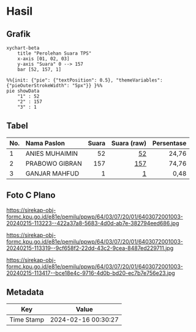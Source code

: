 # Hasil

## Grafik

```mermaid
xychart-beta
    title "Perolehan Suara TPS"
    x-axis [01, 02, 03]
    y-axis "Suara" 0 --> 157
    bar [52, 157, 1]
```

```mermaid
%%{init: {"pie": {"textPosition": 0.5}, "themeVariables": {"pieOuterStrokeWidth": "5px"}} }%%
pie showData
    "1" : 52
    "2" : 157
    "3" : 1
```

## Tabel

| No. | Nama Paslon    | Suara | Suara (raw) | Persentase |
|:--- |:-------------- | -----:| -----------:| ----------:|
| 1   | ANIES MUHAIMIN | 52    | [52][p-1]   | 24,76      |
| 2   | PRABOWO GIBRAN | 157   | [157][p-2]  | 74,76      |
| 3   | GANJAR MAHFUD  | 1     | [1][p-3]    | 0,48       |


[p-1]: https://github.com/gigit-pemilu/pemilu-2024-64-kalimantan-timur/blob/main/pilpres/hitung-suara/sub/64-kalimantan-timur/sub/03-berau/sub/07-pulau-derawan/sub/2001-pegat-batumbuk/sub/003-tps/sub/paslon-1.txt
[p-2]: https://github.com/gigit-pemilu/pemilu-2024-64-kalimantan-timur/blob/main/pilpres/hitung-suara/sub/64-kalimantan-timur/sub/03-berau/sub/07-pulau-derawan/sub/2001-pegat-batumbuk/sub/003-tps/sub/paslon-2.txt
[p-3]: https://github.com/gigit-pemilu/pemilu-2024-64-kalimantan-timur/blob/main/pilpres/hitung-suara/sub/64-kalimantan-timur/sub/03-berau/sub/07-pulau-derawan/sub/2001-pegat-batumbuk/sub/003-tps/sub/paslon-3.txt

## Foto C Plano

https://sirekap-obj-formc.kpu.go.id/e81e/pemilu/ppwp/64/03/07/20/01/6403072001003-20240215-113223--422a37a8-5683-4d0d-ab7e-382794eed686.jpg

https://sirekap-obj-formc.kpu.go.id/e81e/pemilu/ppwp/64/03/07/20/01/6403072001003-20240215-113319--9cf658f2-22dd-43c2-9cea-8487ed229711.jpg

https://sirekap-obj-formc.kpu.go.id/e81e/pemilu/ppwp/64/03/07/20/01/6403072001003-20240215-113417--bce18e4c-9716-4d0b-bd20-ec7b7e756e23.jpg


## Metadata

| Key        | Value               |
| ---------- | ------------------- |
| Time Stamp | 2024-02-16 00:30:27 |



